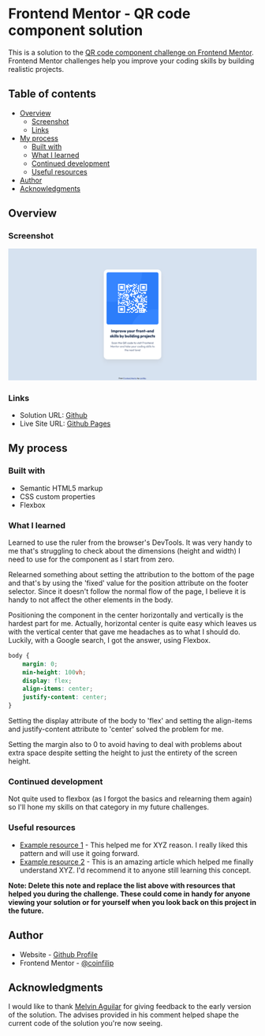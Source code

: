 # Frontend Mentor - QR code component solution

This is a solution to the [QR code component challenge on Frontend Mentor](https://www.frontendmentor.io/challenges/qr-code-component-iux_sIO_H). Frontend Mentor challenges help you improve your coding skills by building realistic projects. 

## Table of contents

- [Overview](#overview)
  - [Screenshot](#screenshot)
  - [Links](#links)
- [My process](#my-process)
  - [Built with](#built-with)
  - [What I learned](#what-i-learned)
  - [Continued development](#continued-development)
  - [Useful resources](#useful-resources)
- [Author](#author)
- [Acknowledgments](#acknowledgments)

## Overview

### Screenshot

![](./screenshot.png)

### Links

- Solution URL: [Github](https://github.com/coinfilip/frontend-mentor/tree/main/qr-code-component-main)
- Live Site URL: [Github Pages](https://coinfilip.github.io/frontend-mentor/qr-code-component-main/)

## My process

### Built with

- Semantic HTML5 markup
- CSS custom properties
- Flexbox

### What I learned

Learned to use the ruler from the browser's DevTools. It was very handy to me that's struggling to check about the dimensions (height and width) I need to use for the component as I start from zero.

Relearned something about setting the attribution to the bottom of the page and that's by using the 'fixed' value for the position attribute on the footer selector. Since it doesn't follow the normal flow of the page, I believe it is handy to not affect the other elements in the body. 

Positioning the component in the center horizontally and vertically is the hardest part for me. Actually, horizontal center is quite easy which leaves us with the vertical center that gave me headaches as to what I should do. Luckily, with a Google search, I got the answer, using Flexbox.

```css
body {
    margin: 0;
    min-height: 100vh;
    display: flex;
    align-items: center;
    justify-content: center;
}
```

Setting the display attribute of the body to 'flex' and setting the align-items and justify-content attribute to 'center' solved the problem for me.

Setting the margin also to 0 to avoid having to deal with problems about extra space despite setting the height to just the entirety of the screen height. 

### Continued development

Not quite used to flexbox (as I forgot the basics and relearning them again) so I'll hone my skills on that category in my future challenges.

### Useful resources

- [Example resource 1](https://www.example.com) - This helped me for XYZ reason. I really liked this pattern and will use it going forward.
- [Example resource 2](https://www.example.com) - This is an amazing article which helped me finally understand XYZ. I'd recommend it to anyone still learning this concept.

**Note: Delete this note and replace the list above with resources that helped you during the challenge. These could come in handy for anyone viewing your solution or for yourself when you look back on this project in the future.**

## Author

- Website - [Github  Profile](https://github.com/coinfilip)
- Frontend Mentor - [@coinfilip](https://www.frontendmentor.io/profile/coinfilip)

## Acknowledgments

I would like to thank [Melvin Aguilar](https://www.frontendmentor.io/profile/MelvinAguilar) for giving feedback to the early version of the solution. The advises provided in his comment helped shape the current code of the solution you're now seeing. 